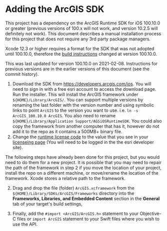 # Adding the ArcGIS SDK

This project has a dependency on the ArcGIS Runtime SDK for iOS
100.10.0 or greater (previous versions of 100.x will not work, and version
10.2.5 will definitely not work). This document describes a manual
installation process for this project that does not require any 3rd party
package managers.

Xcode 12.3 or higher requires a format for the SDK that was not
adopted until 100.10.0, therefore the
[build instructions](https://developers.arcgis.com/ios/reference/release-notes/#breaking-api-changess)
changed at version 100.10.0.

This was last updated for version 100.10.0 on 2021-02-08.
Instructions for previous versions are in the earlier versions
of this document (see the commit history).

1) Download the SDK from <https://developers.arcgis.com/ios>.
You will need to sign in with a free esri account to access
the download page.
Run the installer.  This will install the ArcGIS framework under
`${HOME}/Library/ArcGIS/`. You can support multiple versions
by renaming the last folder with the version number and using
symbolic links to point `ArcGIS` to the version you want to use.
i.e. `ln -s ArcGIS_100.10.0 ArcGIS`. You also need to rename
`${HOME}/Library/Application Support/AGSiOSRuntimeSDK`.
You could also copy the framework from another computer that has it,
however do not add it to the repo as it contains a 500MB+ binary file.
2) Change the
[runtime license code](https://github.com/AKROGIS/Park-Observer/blob/90ea7999d958add14e77c8245c6fc42ecb6c3e16/Park%20Observer/Utilities/LicenseManager.swift#L17)
to the value that you see in your
[licenseing page](https://developers.arcgis.com/ios/license-and-deployment/license/)
(You will need to be logged in the the esri developer site).

The following steps have already been done for this project, but you
would need to do them for a new project.  It is possible that you may
need to repair the path of the framework in step 2 if you move the
location of your project, install the repo on a different machine, or
move/rename the location of the framework. Xcode stores a relative
path to the framework.

2) Drag and drop the file (folder) `ArcGIS.xcframework` from the
`${HOME}/Library/SDKs/ArcGIS/Frameworks`
directory into the **Frameworks, Libraries, and Embedded Content**
section in the **General** tab of your target's build settings,

3) Finally, add the `#import <ArcGIS/ArcGIS.h>` statement to your
Objective-C files or `import ArcGIS` statement to your Swift files
where you wish to use the API.
